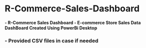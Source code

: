 # R-Commerce-Sales-Dashboard
#### - R-Commerce Sales Dashboard - E-commerce Store Sales Data DashBoard Created Using PowerBi Desktop

### - Provided CSV files in case if needed
